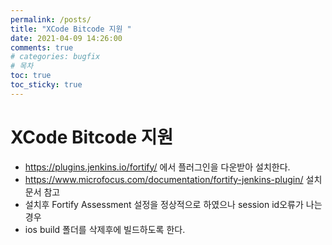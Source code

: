 ```yaml
---
permalink: /posts/
title: "XCode Bitcode 지원 "
date: 2021-04-09 14:26:00
comments: true
# categories: bugfix
# 목차
toc: true
toc_sticky: true
---
```

# XCode Bitcode 지원
  * https://plugins.jenkins.io/fortify/ 에서 플러그인을 다운받아 설치한다.
  * https://www.microfocus.com/documentation/fortify-jenkins-plugin/ 설치 문서 참고
  * 설치후 Fortify Assessment 설정을 정상적으로 하였으나 session id오류가 나는 경우
  * ios build 폴더를 삭제후에 빌드하도록 한다.
